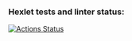 ### Hexlet tests and linter status:
[![Actions Status](https://github.com/Eris1389/qa-engineer-project-84/actions/workflows/hexlet-check.yml/badge.svg)](https://github.com/Eris1389/qa-engineer-project-84/actions)